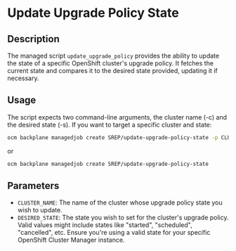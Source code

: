 # Update Upgrade Policy State

## Description

The managed script `update_upgrade_policy` provides the ability to update the state of a specific OpenShift cluster's upgrade policy. It fetches the current state and compares it to the desired state provided, updating it if necessary.

## Usage

The script expects two command-line arguments, the cluster name (-c) and the desired state (-s).
If you want to target a specific cluster and state:

```bash
ocm backplane managedjob create SREP/update-upgrade-policy-state -p CLUSTER_NAME=my-cluster -p DESIRED_STATE=scheduled
```

or

```bash
ocm backplane managedjob create SREP/update-upgrade-policy-state
```

## Parameters

- `CLUSTER_NAME`: The name of the cluster whose upgrade policy state you wish to update.
- `DESIRED_STATE`: The state you wish to set for the cluster's upgrade policy. Valid values might include states like "started", "scheduled", "cancelled", etc. Ensure you're using a valid state for your specific OpenShift Cluster Manager instance.